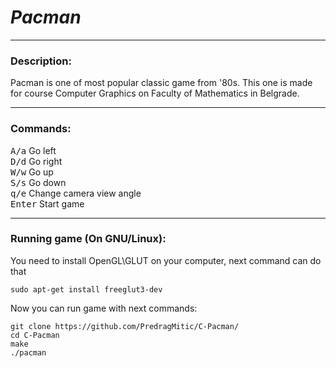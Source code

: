 #  _Pacman_
___

### Description:
Pacman is one of most popular classic game from '80s. 
This one is made for course 
Computer Graphics on Faculty of Mathematics in Belgrade.
___

### Commands:
<kbd>A/a</kbd> Go left <br>
<kbd>D/d</kbd> Go right <br>
<kbd>W/w</kbd> Go up <br>
<kbd>S/s</kbd> Go down <br>
<kbd>q/e</kbd> Change camera view angle <br>
<kbd>Enter</kbd> Start game <br>
___

### Running game (On GNU/Linux):
You need to install OpenGL\GLUT on your computer,
next command can do that
```shell
sudo apt-get install freeglut3-dev
```
Now you can run game with next commands:
```shell
git clone https://github.com/PredragMitic/C-Pacman/
cd C-Pacman
make
./pacman 

```
